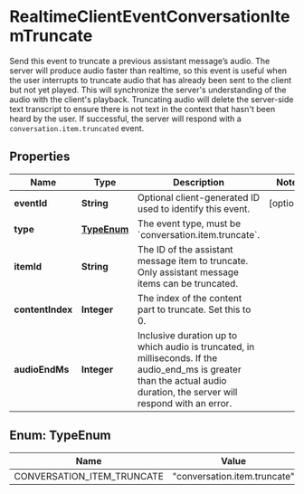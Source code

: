 

# RealtimeClientEventConversationItemTruncate

Send this event to truncate a previous assistant message’s audio. The server will produce audio faster than realtime, so this event is useful when the user interrupts to truncate audio that has already been sent to the client but not yet played. This will synchronize the server's understanding of the audio with the client's playback.  Truncating audio will delete the server-side text transcript to ensure there is not text in the context that hasn't been heard by the user.  If successful, the server will respond with a `conversation.item.truncated` event. 

## Properties

| Name | Type | Description | Notes |
|------------ | ------------- | ------------- | -------------|
|**eventId** | **String** | Optional client-generated ID used to identify this event. |  [optional] |
|**type** | [**TypeEnum**](#TypeEnum) | The event type, must be &#x60;conversation.item.truncate&#x60;. |  |
|**itemId** | **String** | The ID of the assistant message item to truncate. Only assistant message items can be truncated.  |  |
|**contentIndex** | **Integer** | The index of the content part to truncate. Set this to 0. |  |
|**audioEndMs** | **Integer** | Inclusive duration up to which audio is truncated, in milliseconds. If the audio_end_ms is greater than the actual audio duration, the server will respond with an error.  |  |



## Enum: TypeEnum

| Name | Value |
|---- | -----|
| CONVERSATION_ITEM_TRUNCATE | &quot;conversation.item.truncate&quot; |



